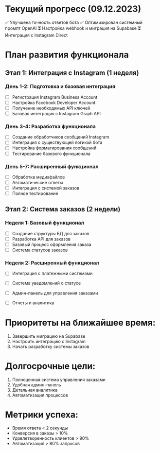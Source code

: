 # Текущий прогресс (09.12.2023)
✅ Улучшена точность ответов бота
✅ Оптимизирован системный промпт OpenAI
⏳ Настройка webhook и миграция на Supabase
⏳ Интеграция с Instagram Direct

# План развития функционала

## Этап 1: Интеграция с Instagram (1 неделя)

### День 1-2: Подготовка и базовая интеграция
- [ ] Регистрация Instagram Business Account
- [ ] Настройка Facebook Developer Account
- [ ] Получение необходимых API ключей
- [ ] Базовая интеграция с Instagram Graph API

### День 3-4: Разработка функционала
- [ ] Создание обработчиков сообщений Instagram
- [ ] Интеграция с существующей логикой бота
- [ ] Настройка форматирования сообщений
- [ ] Тестирование базового функционала

### День 5-7: Расширенный функционал
- [ ] Обработка медиафайлов
- [ ] Автоматические ответы
- [ ] Интеграция с системой заказов
- [ ] Полное тестирование

## Этап 2: Система заказов (2 недели)

### Неделя 1: Базовый функционал
- [ ] Создание структуры БД для заказов
- [ ] Разработка API для заказов
- [ ] Базовый процесс оформления заказа
- [ ] Система статусов заказов

### Неделя 2: Расширенный функционал
- [ ] Интеграция с платежными системами
- [ ] Система уведомлений о статусе
- [ ] Админ-панель для управления заказами
- [ ] Отчеты и аналитика


# Приоритеты на ближайшее время:
1. Завершить миграцию на Supabase
2. Настроить интеграцию с Instagram
3. Начать разработку системы заказов

# Долгосрочные цели:
1. Полноценная система управления заказами
2. Удобная админ-панель
3. Детальная аналитика
4. Автоматизация процессов

# Метрики успеха:
- Время ответа < 2 секунды
- Конверсия в заказы > 10%
- Удовлетворенность клиентов > 90%
- Автоматизация > 80% запросов
